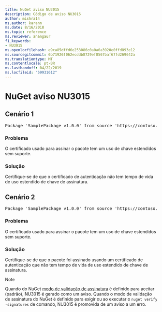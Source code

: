 ```yaml
---
title: NuGet aviso NU3015
description: Código de aviso NU3015
author: mishra14
ms.author: karann
ms.date: 8/16/2018
ms.topic: reference
ms.reviewer: anangaur
f1_keywords:
- NU3015
ms.openlocfilehash: e9ca85dffd6e253086c0a0a0a3920e0ffd893e12
ms.sourcegitcommit: 6b71926f062ecddb8729ef8567baf67fd269642a
ms.translationtype: MT
ms.contentlocale: pt-BR
ms.lasthandoff: 04/22/2019
ms.locfileid: "59931612"
---
```

# <a name="nuget-warning-nu3015"></a>NuGet aviso NU3015

## <a name="scenario-1"></a>Cenário 1

<pre>Package 'SamplePackage v1.0.0' from source 'https://contoso.com/index.json': The lifetime signing EKU in the primary signature's certificate is not supported.</pre>

### <a name="issue"></a>Problema

O certificado usado para assinar o pacote tem um uso de chave estendidos sem suporte.


### <a name="solution"></a>Solução

Certifique-se de que o certificado de autenticação não tem tempo de vida de uso estendido de chave de assinatura.



## <a name="scenario-2"></a>Cenário 2

<pre>Package 'SamplePackage v1.0.0' from source 'https://contoso.com/index.json': The lifetime signing EKU in the signing certificate is not supported.</pre>

### <a name="issue"></a>Problema

O certificado usado para assinar o pacote tem um uso de chave estendidos sem suporte.


### <a name="solution"></a>Solução

Certifique-se de que o pacote foi assinado usando um certificado de autenticação que não tem tempo de vida de uso estendido de chave de assinatura.


> [!Note]
> Quando do NuGet [modo de validação de assinatura](https://docs.microsoft.com/en-us/nuget/consume-packages/installing-signed-packages#configure-package-signature-requirements) é definido para aceitar (padrão), NU3015 é gerado como um aviso. Quando o modo de validação de assinatura do NuGet é definido para exigir ou ao executar o `nuget verify -signatures` de comando, NU3015 é promovida de um aviso a um erro. 